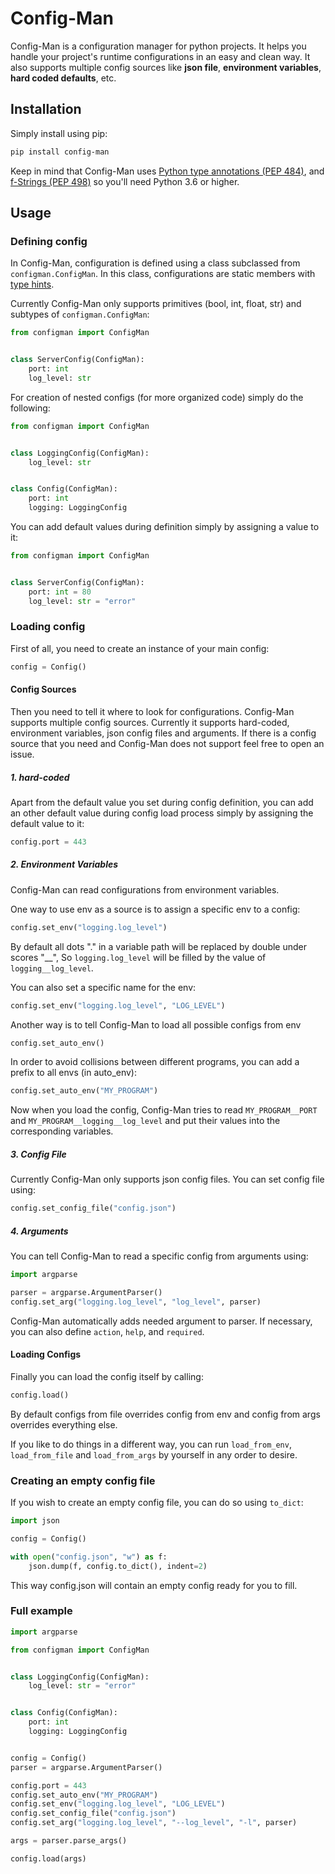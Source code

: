 # Config-Man

Config-Man is a configuration manager for python projects. It helps you handle your project's runtime configurations in
an easy and clean way. It also supports multiple config sources like **json file**, **environment variables**,
**hard coded defaults**, etc.

## Installation

Simply install using pip:

```bash
pip install config-man
```

Keep in mind that Config-Man uses [Python type annotations (PEP 484)](https://www.python.org/dev/peps/pep-0484/), and
[f-Strings (PEP 498)](https://www.python.org/dev/peps/pep-0498/) so you'll need Python 3.6 or higher.

## Usage

### Defining config

In Config-Man, configuration is defined using a class subclassed from `configman.ConfigMan`.
In this class, configurations are static members with [type hints](https://docs.python.org/3/library/typing.html).

Currently Config-Man only supports primitives (bool, int, float, str) and subtypes of `configman.ConfigMan`:

```python
from configman import ConfigMan


class ServerConfig(ConfigMan):
    port: int
    log_level: str
```

For creation of nested configs (for more organized code) simply do the following:

```python
from configman import ConfigMan


class LoggingConfig(ConfigMan):
    log_level: str


class Config(ConfigMan):
    port: int
    logging: LoggingConfig
```

You can add default values during definition simply by assigning a value to it:

```python
from configman import ConfigMan


class ServerConfig(ConfigMan):
    port: int = 80
    log_level: str = "error"
```

### Loading config

First of all, you need to create an instance of your main config:

```python
config = Config()
```

#### Config Sources

Then you need to tell it where to look for configurations. Config-Man supports multiple config sources. Currently it
supports hard-coded, environment variables, json config files and arguments. If there is a config source that you need
and Config-Man does not support feel free to open an issue.

##### 1. hard-coded

Apart from the default value you set during config definition, you can add an other default value during config load
process simply by assigning the default value to it:

```python
config.port = 443
```

##### 2. Environment Variables

Config-Man can read configurations from environment variables.

One way to use env as a source is to assign a specific env to a config:

```python
config.set_env("logging.log_level")
```

By default all dots "." in a variable path will be replaced by double under scores "\_\_", So `logging.log_level` will
be filled by the value of `logging__log_level`.

You can also set a specific name for the env:

```python
config.set_env("logging.log_level", "LOG_LEVEL")
```

Another way is to tell Config-Man to load all possible configs from env

```python
config.set_auto_env()
```

In order to avoid collisions between different programs, you can add a prefix to all envs (in auto_env):

```python
config.set_auto_env("MY_PROGRAM")
```

Now when you load the config, Config-Man tries to read `MY_PROGRAM__PORT` and `MY_PROGRAM__logging__log_level` and put
their values into the corresponding variables.

##### 3. Config File

Currently Config-Man only supports json config files. You can set config file using:

```python
config.set_config_file("config.json")
```

##### 4. Arguments

You can tell Config-Man to read a specific config from arguments using:

```python
import argparse

parser = argparse.ArgumentParser()
config.set_arg("logging.log_level", "log_level", parser)
```

Config-Man automatically adds needed argument to parser. If necessary, you can also define `action`, `help`, and `required`.

#### Loading Configs

Finally you can load the config itself by calling:

```python
config.load()
```

By default configs from file overrides config from env and config from args overrides everything else.

If you like to do things in a different way, you can run `load_from_env`, `load_from_file` and `load_from_args` by
yourself in any order to desire.

### Creating an empty config file

If you wish to create an empty config file, you can do so using `to_dict`:

```python
import json

config = Config()

with open("config.json", "w") as f:
    json.dump(f, config.to_dict(), indent=2)
```

This way config.json will contain an empty config ready for you to fill.

### Full example

```python
import argparse

from configman import ConfigMan


class LoggingConfig(ConfigMan):
    log_level: str = "error"


class Config(ConfigMan):
    port: int
    logging: LoggingConfig


config = Config()
parser = argparse.ArgumentParser()

config.port = 443
config.set_auto_env("MY_PROGRAM")
config.set_env("logging.log_level", "LOG_LEVEL")
config.set_config_file("config.json")
config.set_arg("logging.log_level", "--log_level", "-l", parser)

args = parser.parse_args()

config.load(args)
```

